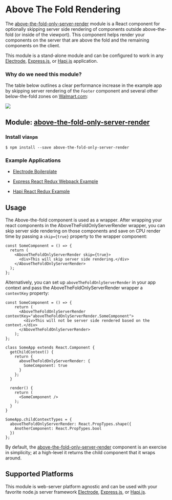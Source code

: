 # Above The Fold Rendering

The [above-the-fold-only-server-render](https://github.com/electrode-io/above-the-fold-only-server-render) module is a React component for optionally skipping server side rendering of components outside above-the-fold \(or inside of the viewport\). This component helps render your components on the server that are above the fold and the remaining components on the client.

This module is a stand-alone module and can be configured to work in any [Electrode](https://github.com/electrode-io/electrode), [Express.js](https://github.com/electrode-samples/express-example-with-standalone-electrode-modules), or [Hapi.js](https://github.com/electrode-samples/hapijs-example-with-standalone-electrode-modules) application.

### Why do we need this module?

The table below outlines a clear performance increase in the example app by skipping server rendering of the `Footer` component and several other below-the-fold zones on [Walmart.com](http://www.walmart.com/):

![](http://www.electrode.io/img/above-the-fold-table.png)

## Module: [above-the-fold-only-server-render](https://github.com/electrode-io/above-the-fold-only-server-render)

### Install via`npm`

```
$ npm install --save above-the-fold-only-server-render
```

### Example Applications

* [Electrode Boilerplate](https://github.com/electrode-io/electrode/tree/master/samples/universal-react-node#above-the-fold-only-server-render)

* [Express React Redux Webpack Example](https://github.com/docs-code-examples-electrode-io/express-react-redux-webpack#above-the-fold-only-server-render)

* [Hapi React Redux Example](https://github.com/docs-code-examples-electrode-io/hapi-react-redux#above-the-fold-only-server-render)

## Usage

The Above-the-fold component is used as a wrapper. After wrapping your react components in the AboveTheFoldOnlyServerRender wrapper, you can skip server side rendering on those components and save on CPU render time by passing a `skip={true}` property to the wrapper component:

```
const SomeComponent = () => {
  return (
    <AboveTheFoldOnlyServerRender skip={true}>
      <div>This will skip server side rendering.</div>
    </AboveTheFoldOnlyServerRender>
  );
};
```

Alternatively, you can set up `aboveTheFoldOnlyServerRender`  in your app context and pass the AboveTheFoldOnlyServerRender wrapper a `contextKey` property:

```
const SomeComponent = () => {
    return (
      <AboveTheFoldOnlyServerRender contextKey="aboveTheFoldOnlyServerRender.SomeComponent">
        <div>This will not be server side rendered based on the context.</div>
      </AboveTheFoldOnlyServerRender>
    );
};

class SomeApp extends React.Component {
  getChildContext() {
    return {
      aboveTheFoldOnlyServerRender: {
        SomeComponent: true
      }
    };
  }

  render() {
    return (
      <SomeComponent />
    );
  }
}

SomeApp.childContextTypes = {
  aboveTheFoldOnlyServerRender: React.PropTypes.shape({
    AnotherComponent: React.PropTypes.bool
  })
};
```

By default, the [above-the-fold-only-server-render](https://github.com/electrode-io/above-the-fold-only-server-render) component is an exercise in simplicity; at a high-level it returns the child component that it wraps around.

## Supported Platforms

This module is web-server platform agnostic and can be used with your favorite node.js server framework [Electrode](https://github.com/electrode-io/electrode), [Express.js](https://github.com/electrode-samples/express-example-with-standalone-electrode-modules), or [Hapi.js](https://github.com/electrode-samples/hapijs-example-with-standalone-electrode-modules).
